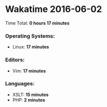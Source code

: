 # Wakatime 2016-06-02

Time Total: **0 hours 17 minutes**

### Operating Systems:
- Linux: **17 minutes** 

### Editors:
- Vim: **17 minutes** 

### Languages:
- XSLT: **15 minutes** 
- PHP: **2 minutes** 


